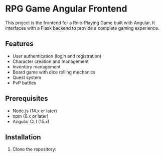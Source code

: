 # RPG Game Angular Frontend

This project is the frontend for a Role-Playing Game built with Angular. It interfaces with a Flask backend to provide a complete gaming experience.

## Features

- User authentication (login and registration)
- Character creation and management
- Inventory management
- Board game with dice rolling mechanics
- Quest system
- PvP battles

## Prerequisites

- Node.js (14.x or later)
- npm (6.x or later)
- Angular CLI (15.x)

## Installation

1. Clone the repository: